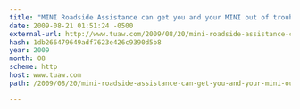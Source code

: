 ```yaml
---
title: "MINI Roadside Assistance can get you and your MINI out of trouble spots"
date: 2009-08-21 01:51:24 -0500
external-url: http://www.tuaw.com/2009/08/20/mini-roadside-assistance-can-get-you-and-your-mini-out-of-troubl/
hash: 1db266479649adf7623e426c9390d5b8
year: 2009
month: 08
scheme: http
host: www.tuaw.com
path: /2009/08/20/mini-roadside-assistance-can-get-you-and-your-mini-out-of-troubl/

---
```



